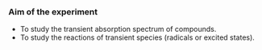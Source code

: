### Aim of the experiment
- To study the transient absorption spectrum of compounds.
- To study the reactions of transient species (radicals or excited states).

